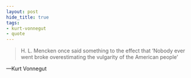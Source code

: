```yaml
---
layout: post
hide_title: true
tags:
- kurt-vonnegut
- quote
---
```

> H. L. Mencken once said something to the effect that ‘Nobody ever went broke overestimating the vulgarity of the American people’

—Kurt Vonnegut
